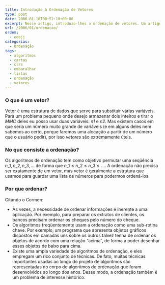 ```yaml
---
title: Introdução à Ordenação de Vetores
type: post
date: 2006-01-10T00:52:10+00:00
excerpt: Nesse artigo, introduzo-lhes a ordenação de vetores. Um artigo light, apenas apresentando o conceito de vetor, de ordenação e pra que ela serve.
url: /2006/01/ordenacao/
ordem:
  - eeejj
categorias:
  - Ordenação
tags:
  - algoritmos
  - cartas
  - clrs
  - embaralhar
  - listas
  - ordenação
  - vetores
---
```


### O que é um vetor?

Vetor é uma estrutura de dados que serve para substituir várias variáveis. Para um problema pequeno onde desejo armazenar dois inteiros e tirar o _MMC_ deles eu posso usar duas variáveis: _n1_ e _n2_. Mas existem casos em que seria um número muito grande de variáveis (e em alguns deles nem sabemos ao certo, porque faremos uma alocação a partir de um número que o usuário pedir), por isso _vetores_ são extremamente úteis.

### No que consiste a ordenação?

Os algoritmos de ordenação tem como objetivo permutar uma seqüência $n\_{1}, n\_{2}, n\_{3}, \ldots{}$ de forma que $n\_{1} \leq{} n\_{2} \leq{} n\_{3} \leq{} \ldots{}$. A ordenação não precisa ser exatamente de um vetor, mas vetor é geralmente a estrutura que usamos para guardar uma lista de números para podermos ordená-los.

### Por que ordenar?

Citando o Cormen:

- Às vezes, a necessidade de ordenar informações é inerente a uma aplicação. Por exemplo, para preparar os extratos de clientes, os bancos precisam ordenar os cheques pelo número do cheque.
- Os algoritmos freqüentemente usam a ordenação como uma sub-rotina chave. Por exemplo, um programa que apresenta objetos gráficos dispostos em camadas uns sobre os outros talvez tenha de ordenar os objetos de acordo com uma relação “acima”, de forma a poder desenhar esses objetos de baixo para cima.
- Existe uma ampla variedade de algoritmos de ordenação, e eles empregam um rico conjunto de técnicas. De fato, muitas técnicas importantes usadas ao longo do projeto de algoritmos são representadas no corpo de algoritmos de ordenação que foram desenvolvidos ao longo dos anos. Desse modo, a ordenação também é um problema de interesse histórico.
